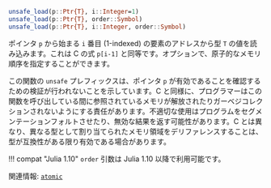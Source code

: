 ```julia
unsafe_load(p::Ptr{T}, i::Integer=1)
unsafe_load(p::Ptr{T}, order::Symbol)
unsafe_load(p::Ptr{T}, i::Integer, order::Symbol)
```

ポインタ `p` から始まる `i` 番目 (1-indexed) の要素のアドレスから型 `T` の値を読み込みます。これは C の式 `p[i-1]` と同等です。オプションで、原子的なメモリ順序を指定することができます。

この関数の `unsafe` プレフィックスは、ポインタ `p` が有効であることを確認するための検証が行われないことを示しています。C と同様に、プログラマーはこの関数を呼び出している間に参照されているメモリが解放されたりガーベジコレクションされないようにする責任があります。不適切な使用はプログラムをセグメンテーションフォルトさせたり、無効な結果を返す可能性があります。C とは異なり、異なる型として割り当てられたメモリ領域をデリファレンスすることは、型が互換性がある限り有効である場合があります。

!!! compat "Julia 1.10"
    `order` 引数は Julia 1.10 以降で利用可能です。


関連情報: [`atomic`](@ref)

